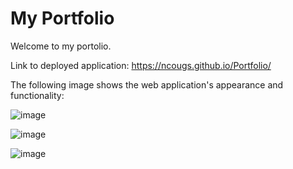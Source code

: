 # My Portfolio
Welcome to my portolio. 

Link to deployed application: https://ncougs.github.io/Portfolio/

The following image shows the web application's appearance and functionality:

![image](https://user-images.githubusercontent.com/84214872/126129718-1d01ac17-9d19-4bad-9103-38f115e92ab9.png)

![image](https://user-images.githubusercontent.com/84214872/126129785-582c832a-f9cb-44ab-b6ff-33c03cb5f5b5.png)

![image](https://user-images.githubusercontent.com/84214872/126129866-803a5b54-c1bc-43cf-bc29-caa36ef957ca.png)



